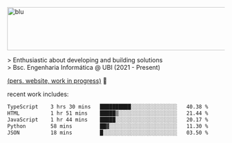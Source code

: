
<img width="1415" height="100" alt="blu" src="https://github.com/rdsilva01/rdsilva01/assets/101207588/deb060e5-d035-4f09-b511-e3f50605b207">

\> Enthusiastic about developing and building solutions <br>
\> Bsc. Engenharia Informática @ UBI (2021 - Present)

<a href="https://rdsilva01.github.io/">(pers. website, work in progress)</a> 🏁

<!-- ![](https://komarev.com/ghpvc/?username=rdsilva01) -->

recent work includes:
<!--START_SECTION:waka-->

```txt
TypeScript    3 hrs 30 mins   ██████████░░░░░░░░░░░░░░░   40.38 %
HTML          1 hr 51 mins    █████▒░░░░░░░░░░░░░░░░░░░   21.44 %
JavaScript    1 hr 44 mins    █████░░░░░░░░░░░░░░░░░░░░   20.17 %
Python        58 mins         ██▓░░░░░░░░░░░░░░░░░░░░░░   11.30 %
JSON          18 mins         █░░░░░░░░░░░░░░░░░░░░░░░░   03.50 %
```

<!--END_SECTION:waka-->

